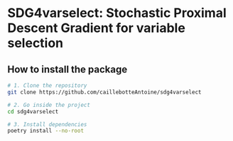 # SDG4varselect: Stochastic Proximal Descent Gradient for variable selection



## How to install the package

```bash
# 1. Clone the repository
git clone https://github.com/caillebotteAntoine/sdg4varselect

# 2. Go inside the project
cd sdg4varselect

# 3. Install dependencies
poetry install --no-root
```
